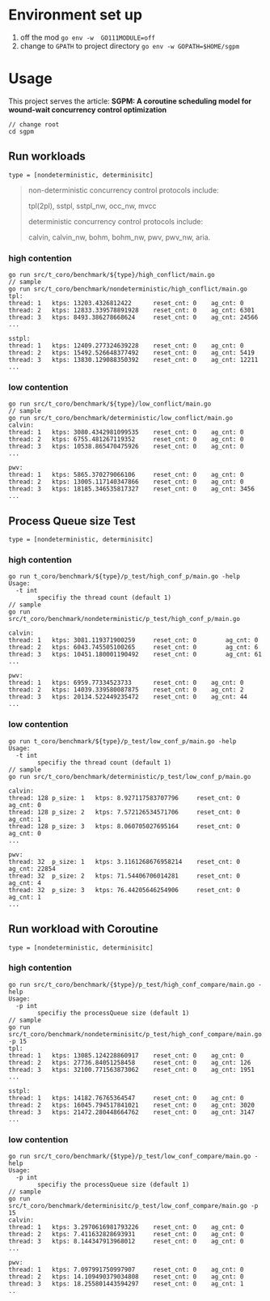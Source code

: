 # Environment set up

1. off the mod `go env -w  GO111MODULE=off`
2. change to `GPATH` to project directory `go env -w GOPATH=$HOME/sgpm`

# Usage

This project serves the article: **SGPM: A coroutine scheduling model for wound-wait concurrency control optimization**

```shell
// change root
cd sgpm
```

## Run workloads

```shell
type = [nondeterministic, determinisitc]
```

> non-deterministic concurrency control protocols include: 
>
> tpl(2pl), sstpl, sstpl_nw, occ_nw, mvcc
>
> deterministic concurrency control protocols include:
>
> calvin, calvin_nw, bohm, bohm_nw, pwv, pwv_nw, aria.

### high contention

```shell
go run src/t_coro/benchmark/${type}/high_conflict/main.go
// sample
go run src/t_coro/benchmark/nondeterministic/high_conflict/main.go
tpl:
thread: 1	ktps: 13203.4326812422	    reset_cnt: 0	ag_cnt: 0
thread: 2	ktps: 12833.339578891928	reset_cnt: 0	ag_cnt: 6301
thread: 3	ktps: 8493.386278668624	    reset_cnt: 0	ag_cnt: 24566
...

sstpl:
thread: 1	ktps: 12409.277324639228	reset_cnt: 0	ag_cnt: 0
thread: 2	ktps: 15492.526648377492	reset_cnt: 0	ag_cnt: 5419
thread: 3	ktps: 13830.129088350392	reset_cnt: 0	ag_cnt: 12211
...

```

### low contention

```shell
go run src/t_coro/benchmark/${type}/low_conflict/main.go
// sample
go run src/t_coro/benchmark/deterministic/low_conflict/main.go
calvin:
thread: 1	ktps: 3080.4342981099535	reset_cnt: 0	ag_cnt: 0
thread: 2	ktps: 6755.481267119352		reset_cnt: 0	ag_cnt: 0
thread: 3	ktps: 10538.865470475926	reset_cnt: 0	ag_cnt: 0
...

pwv:
thread: 1	ktps: 5865.370279066106		reset_cnt: 0	ag_cnt: 0
thread: 2	ktps: 13005.117140347866	reset_cnt: 0	ag_cnt: 0
thread: 3	ktps: 18185.346535817327	reset_cnt: 0	ag_cnt: 3456
...
```

## Process Queue size Test

```shell
type = [nondeterministic, determinisitc]
```

### high contention

```shell
go run t_coro/benchmark/${type}/p_test/high_conf_p/main.go -help
Usage:
  -t int
        specifiy the thread count (default 1)
// sample
go run src/t_coro/benchmark/nondeterministic/p_test/high_conf_p/main.go

calvin:
thread: 1	ktps: 3081.119371900259		reset_cnt: 0		ag_cnt: 0
thread: 2	ktps: 6043.745505100265		reset_cnt: 0		ag_cnt: 6
thread: 3	ktps: 10451.180001190492	reset_cnt: 0		ag_cnt: 61
...

pwv:
thread: 1	ktps: 6959.77334523733		reset_cnt: 0	ag_cnt: 0
thread: 2	ktps: 14039.339580087875	reset_cnt: 0	ag_cnt: 2
thread: 3	ktps: 20134.522449235472	reset_cnt: 0	ag_cnt: 44
...
```

### low contention

```shell
go run t_coro/benchmark/${type}/p_test/low_conf_p/main.go -help
Usage:
  -t int
        specifiy the thread count (default 1)
// sample
go run src/t_coro/benchmark/deterministic/p_test/low_conf_p/main.go

calvin:
thread: 128	p_size: 1	ktps: 8.927117583707796	    reset_cnt: 0	ag_cnt: 0
thread: 128	p_size: 2	ktps: 7.572126534571706	    reset_cnt: 0	ag_cnt: 1
thread: 128	p_size: 3	ktps: 8.060705027695164	    reset_cnt: 0	ag_cnt: 0
...

pwv:
thread: 32	p_size: 1	ktps: 3.1161268676958214	reset_cnt: 0	ag_cnt: 22854
thread: 32	p_size: 2	ktps: 71.54406706014281	    reset_cnt: 0	ag_cnt: 4
thread: 32	p_size: 3	ktps: 76.44205646254906	    reset_cnt: 0	ag_cnt: 1
...
```

## Run workload with Coroutine

```shell
type = [nondeterministic, determinisitc]
```

### high contention

```shell
go run src/t_coro/benchmark/{$type}/p_test/high_conf_compare/main.go -help
Usage:
  -p int
        specifiy the processQueue size (default 1)
// sample
go run src/t_coro/benchmark/nondeterminisitc/p_test/high_conf_compare/main.go -p 15
tpl:
thread: 1	ktps: 13085.124228860917	reset_cnt: 0	ag_cnt: 0
thread: 2	ktps: 27736.84051258458		reset_cnt: 0	ag_cnt: 126
thread: 3	ktps: 32100.771563873062	reset_cnt: 0	ag_cnt: 1951
...

sstpl:
thread: 1	ktps: 14182.76765364547		reset_cnt: 0	ag_cnt: 0
thread: 2	ktps: 16045.794517841021	reset_cnt: 0	ag_cnt: 3020
thread: 3	ktps: 21472.280448664762	reset_cnt: 0	ag_cnt: 3147
...
```

### low contention

```shell
go run src/t_coro/benchmark/{$type}/p_test/low_conf_compare/main.go -help
Usage:
  -p int
        specifiy the processQueue size (default 1)
// sample
go run src/t_coro/benchmark/determinisitc/p_test/low_conf_compare/main.go -p 15
calvin:
thread: 1	ktps: 3.2970616981793226	reset_cnt: 0	ag_cnt: 0
thread: 2	ktps: 7.411632828693931		reset_cnt: 0	ag_cnt: 0
thread: 3	ktps: 8.144347913968012		reset_cnt: 0	ag_cnt: 0
...

pwv:
thread: 1	ktps: 7.097991750997907		reset_cnt: 0	ag_cnt: 0
thread: 2	ktps: 14.109490379034808	reset_cnt: 0	ag_cnt: 0
thread: 3	ktps: 18.255801443594297	reset_cnt: 0	ag_cnt: 1
..
```

